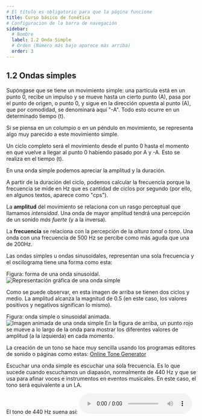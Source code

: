```yaml
---
# El título es obligatorio para que la página funcione
title: Curso básico de fonética
# Configuracion de la barra de navegación
sidebar:
  # Nombre
  label: 1.2 Onda Simple
  # Orden (Número más bajo aparece más arriba)
  order: 3
---
```

## 1.2 Ondas simples

Supóngase que se tiene un movimiento simple: una partícula está en un punto 0, recibe un impulso y se mueve hasta un cierto punto (A), pasa por el punto de origen, o punto 0, y sigue en la dirección opuesta al punto (A), que por comodidad, se denominará aquí "-A". Todo esto ocurre en un determinado tiempo (t).

Si se piensa en un columpio o en un péndulo en movimiento, se representa algo muy parecido a este movimiento simple.

Un ciclo completo será el movimiento desde el punto 0 hasta el momento en que vuelve a llegar al punto 0 habiendo pasado por A y -A. Esto se realiza en el tiempo (t).

En una onda simple podemos apreciar la amplitud y la duración.

A partir de la duración del ciclo, podemos calcular la frecuencia porque la frecuencia se mide en Hz que es cantidad de ciclos por segundo (por ello, en algunos textos, aparece como "cps").

La **amplitud** del movimiento se relaciona con un rasgo perceptual que llamamos *intensidad*. Una onda de mayor amplitud tendrá una percepción de un sonido *más fuerte* (y a la inversa).

La **frecuencia** se relaciona con la percepción de la *altura tonal* o *tono*. Una onda con una frecuencia de 500 Hz se percibe como más aguda que una de 200Hz.

Las ondas simples u ondas sinusoidales, representan una sola frecuencia y el oscilograma tiene una forma como esta:

Figura: forma de una onda sinusoidal.
![Representación gráfica de una onda simple](/imagenes/sinusoide.png "Representación grágica de una onda simple")

Como se puede observar, en esta imagen de arriba se tienen dos ciclos y medio. La amplitud alcanza la magnitud de 0.5 (en este caso, los valores positivos y negativos significan lo mismo).


Figura: onda simple o sinusoidal animada.
![Imagen animada de una onda simple](/imagenes/onda_simple_animada.gif)
En la figura de arriba, un punto rojo se mueve a lo largo de la onda para mostrar los diferentes valores de amplitud (a la izquierda) en cada momento.


La creación de un tono se hace muy sencilla usando los programas editores de sonido o páginas como estas:
[Online Tone Generator](https://www.onlinemictest.com/es/tone-generator/)

Escuchar una onda simple es escuchar una sola frecuencia. Es lo que sucede cuando escuchamos un diapasón, normalmente de 440 Hz y que se usa para afinar voces e instrumentos en eventos musicales. En este caso, el tono será equivalente a un LA.

El tono de 440 Hz suena así:
<audio controls src="/sonidos/440.mp3"></audio>

